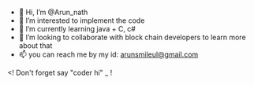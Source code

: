 - 👋 Hi, I’m @Arun_nath
- 👀 I’m interested to implement the code
- 🌱 I’m currently learning java + C, c#
- 💞️ I’m looking to collaborate with block chain developers to learn more about that
- 📫 you can reach me by my id: arunsmileul@gmail.com

<! Don't forget say "coder hi" _ ! 
